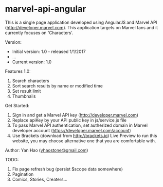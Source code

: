 # marvel-api-angular
This is a single page application developed using AngularJS and Marvel API (http://developer.marvel.com). 
This application targets on Marvel fans and it currently focuses on 'Characters'.

Version:
- Initial version: 1.0 - released 1/1/2017
- ...
- Current version: 1.0

Features 1.0:
1. Search characters
2. Sort search results by name or modified time
3. Set result limit
4. Thumbnails

Get Started:
1. Sign in and get a Marvel API key (http://developer.marvel.com)
2. Replace apiKey by your API public key in js/service.js file
3. To pass Marvel API authentication, set autherized domain in Marvel developer account (https://developer.marvel.com/account)
4. Use Brackets (download from http://brackets.io) Live Preview to run this website, you may choose alternative one that you are comfortable with.

Author:
Yan Hao (yhaostone@gmail.com)

TODO:
1. Fix page refresh bug (persist $scope data somewhere)
2. Pagination
3. Comics, Stories, Creaters...
